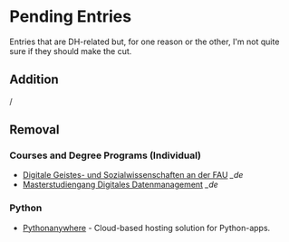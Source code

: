 # Pending Entries

Entries that are DH-related but, for one reason or the other, I'm not quite sure if they should make the cut.

## Addition

/

## Removal

### Courses and Degree Programs (Individual)

- [Digitale Geistes- und Sozialwissenschaften an der FAU](https://www.izdigital.fau.de/) *_de*
- [Masterstudiengang Digitales Datenmanagement](https://www.ddm-master.de/) *_de*

### Python
- [Pythonanywhere](https://www.pythonanywhere.com/) - Cloud-based hosting solution for Python-apps.
